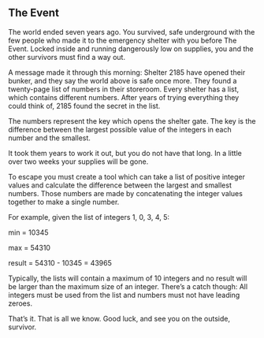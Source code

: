 ## The Event

The world ended seven years ago. You survived, safe underground with the few people who made it to the emergency shelter with you before The Event. Locked inside and running dangerously low on supplies, you and the other survivors must find a way out.

A message made it through this morning: Shelter 2185 have opened their bunker, and they say the world above is safe once more. They found a twenty-page list of numbers in their storeroom. Every shelter has a list, which contains different numbers. After years of trying everything they could think of, 2185 found the secret in the list.

The numbers represent the key which opens the shelter gate. The key is the difference between the largest possible value of the integers in each number and the smallest.

It took them years to work it out, but you do not have that long. In a little over two weeks your supplies will be gone.

To escape you must create a tool which can take a list of positive integer values and calculate the difference between the largest and smallest numbers. Those numbers are made by concatenating the integer values together to make a single number.

For example, given the list of integers 1, 0, 3, 4, 5:

min = 10345

max = 54310

result = 54310 - 10345 = 43965

Typically, the lists will contain a maximum of 10 integers and no result will be larger than the maximum size of an integer. There’s a catch though: All integers must be used from the list and numbers must not have leading zeroes.

That’s it. That is all we know. Good luck, and see you on the outside, survivor.
